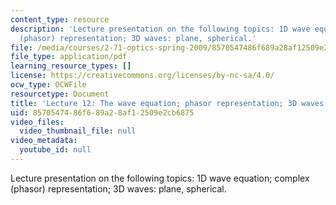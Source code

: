 ```yaml
---
content_type: resource
description: 'Lecture presentation on the following topics: 1D wave equation; complex
  (phasor) representation; 3D waves: plane, spherical.'
file: /media/courses/2-71-optics-spring-2009/8570547486f689a28af12509e2cb6875_MIT2_71S09_lec12.pdf
file_type: application/pdf
learning_resource_types: []
license: https://creativecommons.org/licenses/by-nc-sa/4.0/
ocw_type: OCWFile
resourcetype: Document
title: 'Lecture 12: The wave equation; phasor representation; 3D waves'
uid: 85705474-86f6-89a2-8af1-2509e2cb6875
video_files:
  video_thumbnail_file: null
video_metadata:
  youtube_id: null
---
```

Lecture presentation on the following topics: 1D wave equation; complex (phasor) representation; 3D waves: plane, spherical.